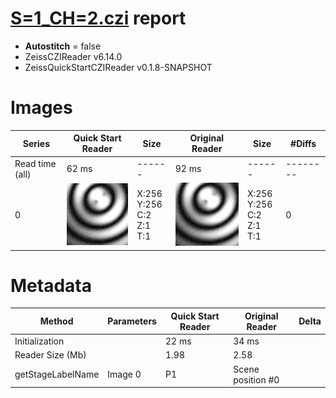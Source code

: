 # [S=1_CH=2.czi](https://zenodo.org/record/7015307/files/S%3D1_CH%3D2.czi) report
 - **Autostitch** = false
 - ZeissCZIReader v6.14.0
 - ZeissQuickStartCZIReader v0.1.8-SNAPSHOT

# Images 

| Series            | Quick Start Reader | Size | Original Reader | Size | #Diffs |
|-------------------|--------------------|------|-----------------|------|--------|
| Read time (all)   |62 ms|------|92 ms|------|--------|
|0|![S=1_CH=2.quick_true.flat_true.stitch_false.series_0.jpg](S=1_CH=2/S=1_CH=2.quick_true.flat_true.stitch_false.series_0.jpg)|X:256<br>Y:256<br>C:2<br>Z:1<br>T:1|![S=1_CH=2.quick_false.flat_true.stitch_false.series_0.jpg](S=1_CH=2/S=1_CH=2.quick_false.flat_true.stitch_false.series_0.jpg)|X:256<br>Y:256<br>C:2<br>Z:1<br>T:1|0|

# Metadata

|  Method            | Parameters       | Quick Start Reader | Original Reader | Delta  |
| -------------------|------------------|--------------------|-----------------|------- |
| Initialization     |                  |22 ms|34 ms|        |
| Reader Size (Mb)     |                  |1.98|2.58|        |
| getStageLabelName| Image 0 | P1| Scene position #0| |
